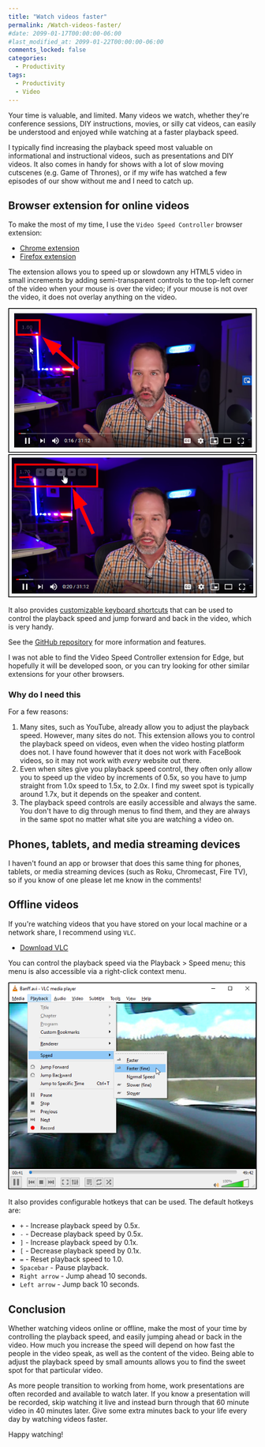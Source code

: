 ```yaml
---
title: "Watch videos faster"
permalink: /Watch-videos-faster/
#date: 2099-01-17T00:00:00-06:00
#last_modified_at: 2099-01-22T00:00:00-06:00
comments_locked: false
categories:
  - Productivity
tags:
  - Productivity
  - Video
---
```


Your time is valuable, and limited.
Many videos we watch, whether they're conference sessions, DIY instructions, movies, or silly cat videos, can easily be understood and enjoyed while watching at a faster playback speed.

I typically find increasing the playback speed most valuable on informational and instructional videos, such as presentations and DIY videos.
It also comes in handy for shows with a lot of slow moving cutscenes (e.g. Game of Thrones), or if my wife has watched a few episodes of our show without me and I need to catch up.

## Browser extension for online videos

To make the most of my time, I use the `Video Speed Controller` browser extension:

- [Chrome extension](https://chrome.google.com/webstore/detail/video-speed-controller/nffaoalbilbmmfgbnbgppjihopabppdk)
- [Firefox extension](https://addons.mozilla.org/en-US/firefox/addon/videospeed/)

The extension allows you to speed up or slowdown any HTML5 video in small increments by adding semi-transparent controls to the top-left corner of the video when your mouse is over the video; if your mouse is not over the video, it does not overlay anything on the video.

![Video Speed Controller speed overlay](/assets/Posts/2020-09-12-Watch-videos-faster/VideoSpeedControllerOverlay.png)
![Video Speed Controller controls overlay](/assets/Posts/2020-09-12-Watch-videos-faster/VideoSpeedControllerOverlayControls.png)

It also provides [customizable keyboard shortcuts](https://github.com/igrigorik/videospeed#install-chrome-extension) that can be used to control the playback speed and jump forward and back in the video, which is very handy.

See the [GitHub repository](https://github.com/igrigorik/videospeed) for more information and features.

I was not able to find the Video Speed Controller extension for Edge, but hopefully it will be developed soon, or you can try looking for other similar extensions for your other browsers.

### Why do I need this

For a few reasons:

1. Many sites, such as YouTube, already allow you to adjust the playback speed.
However, many sites do not.
This extension allows you to control the playback speed on videos, even when the video hosting platform does not.
I have found however that it does not work with FaceBook videos, so it may not work with _every_ website out there.
1. Even when sites give you playback speed control, they often only allow you to speed up the video by increments of 0.5x, so you have to jump straight from 1.0x speed to 1.5x, to 2.0x.
I find my sweet spot is typically around 1.7x, but it depends on the speaker and content.
1. The playback speed controls are easily accessible and always the same.
You don't have to dig through menus to find them, and they are always in the same spot no matter what site you are watching a video on.

## Phones, tablets, and media streaming devices

I haven't found an app or browser that does this same thing for phones, tablets, or media streaming devices (such as Roku, Chromecast, Fire TV), so if you know of one please let me know in the comments!

## Offline videos

If you're watching videos that you have stored on your local machine or a network share, I recommend using `VLC`.

- [Download VLC](https://www.videolan.org/vlc/index.html)

You can control the playback speed via the Playback > Speed menu; this menu is also accessible via a right-click context menu.

![VLC playback speed controls](/assets/Posts/2020-09-12-Watch-videos-faster/VlcPlaybackSpeedControls.png)

It also provides configurable hotkeys that can be used.
The default hotkeys are:

- `+` - Increase playback speed by 0.5x.
- `-` - Decrease playback speed by 0.5x.
- `]` - Increase playback speed by 0.1x.
- `[` - Decrease playback speed by 0.1x.
- `=` - Reset playback speed to 1.0.
- `Spacebar` - Pause playback.
- `Right arrow` - Jump ahead 10 seconds.
- `Left arrow` - Jump back 10 seconds.

## Conclusion

Whether watching videos online or offline, make the most of your time by controlling the playback speed, and easily jumping ahead or back in the video.
How much you increase the speed will depend on how fast the people in the video speak, as well as the content of the video.
Being able to adjust the playback speed by small amounts allows you to find the sweet spot for that particular video.

As more people transition to working from home, work presentations are often recorded and available to watch later.
If you know a presentation will be recorded, skip watching it live and instead burn through that 60 minute video in 40 minutes later.
Give some extra minutes back to your life every day by watching videos faster.

Happy watching!
